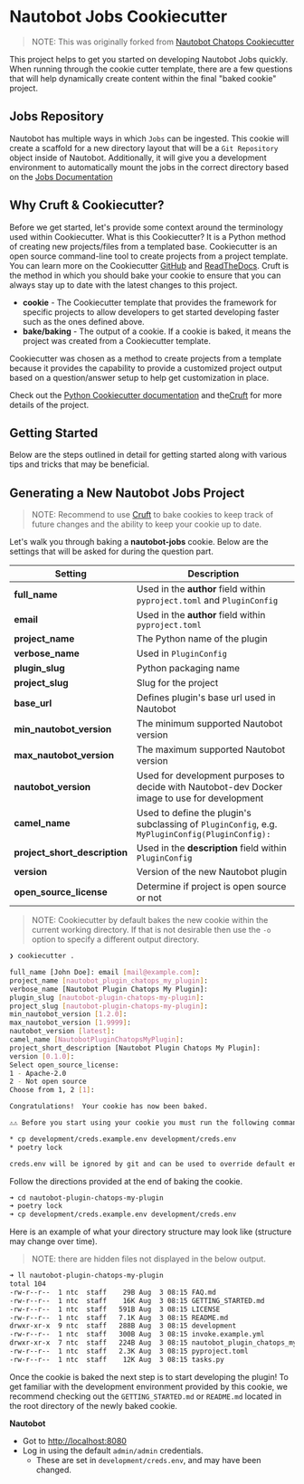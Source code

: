 # Nautobot Jobs Cookiecutter

> NOTE: This was originally forked from [Nautobot Chatops Cookiecutter](https://github.com/h4ndzdatm0ld/nautobot-jobs-cookiecutter)

This project helps to get you started on developing Nautobot Jobs quickly. When running through the cookie cutter template, there are a few questions that will help dynamically create content within the final "baked cookie" project.

## Jobs Repository

Nautobot has multiple ways in which `Jobs` can be ingested. This cookie will create a scaffold for a new directory layout that will be a `Git Repository` object inside of Nautobot. Additionally, it will give you a development environment to automatically mount the jobs in the correct directory based on the [Jobs Documentation](https://docs.nautobot.com/projects/core/en/stable/additional-features/jobs/)

## Why Cruft & Cookiecutter?

Before we get started, let's provide some context around the terminology used within Cookiecutter. What is this Cookiecutter? It is a Python method of creating new projects/files from a templated base. Cookiecutter is an open source command-line tool to create projects from a project template. You can learn more on the Cookiecutter [GitHub](https://github.com/cookiecutter/cookiecutter) and [ReadTheDocs](https://cookiecutter.readthedocs.io/en/stable/). Cruft is the method in which you should bake your cookie to ensure that you can always stay up to date with the latest changes to this project.

- **cookie** - The Cookiecutter template that provides the framework for specific projects to allow developers to get started developing faster such as the ones defined above.
- **bake/baking** - The output of a cookie. If a cookie is baked, it means the project was created from a Cookiecutter template.

Cookiecutter was chosen as a method to create projects from a template because it provides the capability to provide a customized project output based on a question/answer setup to help get customization in place.

Check out the [Python Cookiecutter documentation](https://cookiecutter.readthedocs.io/en/1.7.2/) and the[Cruft](https://lyz-code.github.io/blue-book/linux/cruft/) for more details of the project.

## Getting Started

Below are the steps outlined in detail for getting started along with various tips and tricks that may be beneficial.

## Generating a New Nautobot Jobs Project

> NOTE: Recommend to use [Cruft](https://lyz-code.github.io/blue-book/linux/cruft/) to bake cookies to keep track of future changes and the ability to keep your cookie up to date.

Let's walk you through baking a **nautobot-jobs** cookie. Below are the settings that will be asked for during the question part.

| Setting | Description |
| --- | --- |
| **full_name** | Used in the **author** field within `pyproject.toml` and `PluginConfig` |
| **email** | Used in the **author** field within `pyproject.toml` |
| **project_name** | The Python name of the plugin |
| **verbose_name** | Used in `PluginConfig` |
| **plugin_slug** | Python packaging name |
| **project_slug** | Slug for the project |
| **base_url** | Defines plugin's base url used in Nautobot |
| **min_nautobot_version** | The minimum supported Nautobot version |
| **max_nautobot_version** | The maximum supported Nautobot version |
| **nautobot_version** | Used for development purposes to decide with Nautobot-dev Docker image to use for development |
| **camel_name** | Used to define the plugin's subclassing of `PluginConfig`, e.g. `MyPluginConfig(PluginConfig):` |
| **project_short_description** | Used in the **description** field within `PluginConfig` |
| **version** | Version of the new Nautobot plugin |
| **open_source_license** | Determine if project is open source or not |

> NOTE: Cookiecutter by default bakes the new cookie within the current working directory. If that is not desirable then use the `-o` option to specify a different output directory.

```bash
❯ cookiecutter .

full_name [John Doe]: email [mail@example.com]:
project_name [nautobot_plugin_chatops_my_plugin]:
verbose_name [Nautobot Plugin Chatops My Plugin]:
plugin_slug [nautobot-plugin-chatops-my-plugin]:
project_slug [nautobot-plugin-chatops-my-plugin]:
min_nautobot_version [1.2.0]:
max_nautobot_version [1.9999]:
nautobot_version [latest]:
camel_name [NautobotPluginChatopsMyPlugin]:
project_short_description [Nautobot Plugin Chatops My Plugin]:
version [0.1.0]:
Select open_source_license:
1 - Apache-2.0
2 - Not open source
Choose from 1, 2 [1]:

Congratulations!  Your cookie has now been baked.

⚠️⚠️ Before you start using your cookie you must run the following commands inside your cookie:

* cp development/creds.example.env development/creds.env
* poetry lock

creds.env will be ignored by git and can be used to override default environment variables.
```

Follow the directions provided at the end of baking the cookie.

```bash
➜ cd nautobot-plugin-chatops-my-plugin
➜ poetry lock
➜ cp development/creds.example.env development/creds.env
```

Here is an example of what your directory structure may look like (structure may change over time).

> NOTE: there are hidden files not displayed in the below output.

```bash
➜ ll nautobot-plugin-chatops-my-plugin
total 104
-rw-r--r--  1 ntc  staff    29B Aug  3 08:15 FAQ.md
-rw-r--r--  1 ntc  staff    16K Aug  3 08:15 GETTING_STARTED.md
-rw-r--r--  1 ntc  staff   591B Aug  3 08:15 LICENSE
-rw-r--r--  1 ntc  staff   7.1K Aug  3 08:15 README.md
drwxr-xr-x  9 ntc  staff   288B Aug  3 08:15 development
-rw-r--r--  1 ntc  staff   300B Aug  3 08:15 invoke.example.yml
drwxr-xr-x  7 ntc  staff   224B Aug  3 08:15 nautobot_plugin_chatops_my_plugin
-rw-r--r--  1 ntc  staff   2.3K Aug  3 08:15 pyproject.toml
-rw-r--r--  1 ntc  staff    12K Aug  3 08:15 tasks.py
```

Once the cookie is baked the next step is to start developing the plugin! To get familiar with the development environment provided by this cookie, we recommend checking out the `GETTING_STARTED.md` or `README.md` located in the root directory of the newly baked cookie.

**Nautobot**

- Got to <http://localhost:8080>
- Log in using the default `admin/admin` credentials.
  - These are set in `development/creds.env`, and may have been changed.
